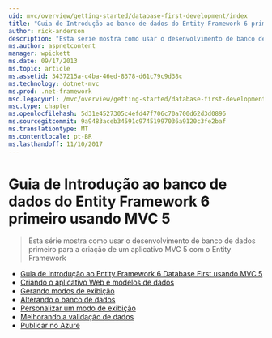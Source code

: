 ```yaml
---
uid: mvc/overview/getting-started/database-first-development/index
title: "Guia de Introdução ao banco de dados do Entity Framework 6 primeiro usando MVC 5 | Microsoft Docs"
author: rick-anderson
description: "Esta série mostra como usar o desenvolvimento de banco de dados primeiro para a criação de um aplicativo MVC 5 com o Entity Framework"
ms.author: aspnetcontent
manager: wpickett
ms.date: 09/17/2013
ms.topic: article
ms.assetid: 3437215a-c4ba-46ed-8378-d61c79c9d38c
ms.technology: dotnet-mvc
ms.prod: .net-framework
msc.legacyurl: /mvc/overview/getting-started/database-first-development
msc.type: chapter
ms.openlocfilehash: 5d31e4527305c4efd47f706c70a700d62d3d0896
ms.sourcegitcommit: 9a9483aceb34591c97451997036a9120c3fe2baf
ms.translationtype: MT
ms.contentlocale: pt-BR
ms.lasthandoff: 11/10/2017
---
```

<a name="getting-started-with-entity-framework-6-database-first-using-mvc-5"></a>Guia de Introdução ao banco de dados do Entity Framework 6 primeiro usando MVC 5
====================
> Esta série mostra como usar o desenvolvimento de banco de dados primeiro para a criação de um aplicativo MVC 5 com o Entity Framework


- [Guia de Introdução ao Entity Framework 6 Database First usando MVC 5](setting-up-database.md)
- [Criando o aplicativo Web e modelos de dados](creating-the-web-application.md)
- [Gerando modos de exibição](generating-views.md)
- [Alterando o banco de dados](changing-the-database.md)
- [Personalizar um modo de exibição](customizing-a-view.md)
- [Melhorando a validação de dados](enhancing-data-validation.md)
- [Publicar no Azure](publish-to-azure.md)
